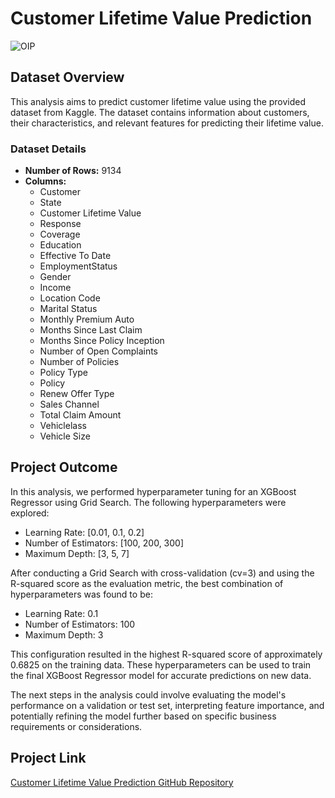 # Customer Lifetime Value Prediction

![OIP](https://github.com/Mr-Vicky-01/California_housing_price/assets/143078285/d4c4c5c2-3bd4-4bb6-ab06-53e1afd5be7d)

## Dataset Overview

This analysis aims to predict customer lifetime value using the provided dataset from Kaggle. The dataset contains information about customers, their characteristics, and relevant features for predicting their lifetime value.

### Dataset Details

- **Number of Rows:** 9134
- **Columns:**
  - Customer
  - State
  - Customer Lifetime Value
  - Response
  - Coverage
  - Education
  - Effective To Date
  - EmploymentStatus
  - Gender
  - Income
  - Location Code
  - Marital Status
  - Monthly Premium Auto
  - Months Since Last Claim
  - Months Since Policy Inception
  - Number of Open Complaints
  - Number of Policies
  - Policy Type
  - Policy
  - Renew Offer Type
  - Sales Channel
  - Total Claim Amount
  - Vehiclelass
  - Vehicle Size

## Project Outcome

In this analysis, we performed hyperparameter tuning for an XGBoost Regressor using Grid Search. The following hyperparameters were explored:

- Learning Rate: [0.01, 0.1, 0.2]
- Number of Estimators: [100, 200, 300]
- Maximum Depth: [3, 5, 7]

After conducting a Grid Search with cross-validation (cv=3) and using the R-squared score as the evaluation metric, the best combination of hyperparameters was found to be:

- Learning Rate: 0.1
- Number of Estimators: 100
- Maximum Depth: 3

This configuration resulted in the highest R-squared score of approximately 0.6825 on the training data. These hyperparameters can be used to train the final XGBoost Regressor model for accurate predictions on new data.

The next steps in the analysis could involve evaluating the model's performance on a validation or test set, interpreting feature importance, and potentially refining the model further based on specific business requirements or considerations.

## Project Link

[Customer Lifetime Value Prediction GitHub Repository](https://github.com/Mr-Vicky-01/Customer-Lifetime-Value-Prediction.git)
